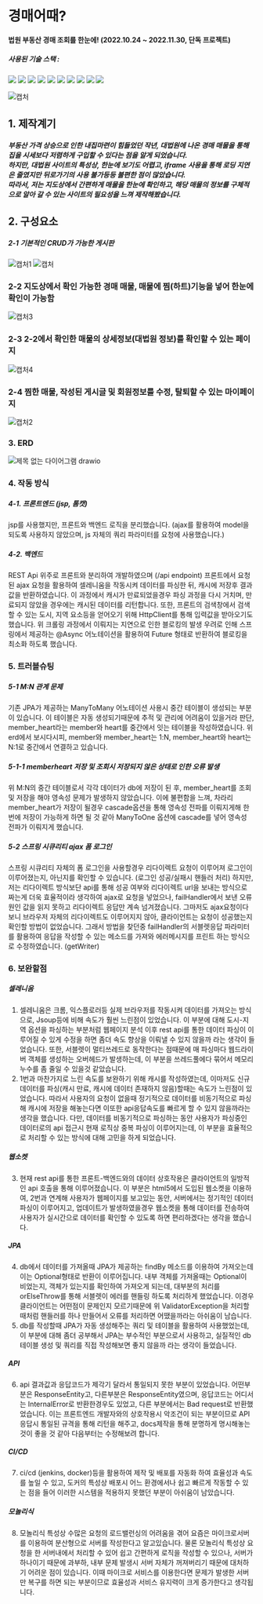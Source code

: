# 경매어때?

#### 법원 부동산 경매 조회를 한눈에! (2022.10.24 ~ 2022.11.30, 단독 프로젝트)

##### 사용된 기술 스택 :

<img src="https://img.shields.io/badge/java-007396?style=for-the-badge&logo=java&logoColor=white"> <img src="https://img.shields.io/badge/html5-E34F26?style=for-the-badge&logo=html5&logoColor=white"> <img src="https://img.shields.io/badge/css-1572B6?style=for-the-badge&logo=css3&logoColor=white"> <img src="https://img.shields.io/badge/javascript-F7DF1E?style=for-the-badge&logo=javascript&logoColor=black"> 
  <img src="https://img.shields.io/badge/jquery-0769AD?style=for-the-badge&logo=jquery&logoColor=white"> <img src="https://img.shields.io/badge/mysql-4479A1?style=for-the-badge&logo=mysql&logoColor=white">   <img src="https://img.shields.io/badge/spring-6DB33F?style=for-the-badge&logo=spring&logoColor=white">  <img src="https://img.shields.io/badge/bootstrap-7952B3?style=for-the-badge&logo=bootstrap&logoColor=white">  <img src="https://img.shields.io/badge/fontawesome-339AF0?style=for-the-badge&logo=fontawesome&logoColor=white"> <img src="https://img.shields.io/badge/SELENIUM-43B02A?style=for-the-badge&logo=selenium&logoColor=white">
 
 ![캡처](https://user-images.githubusercontent.com/114974288/204704459-7c03e97a-c378-43af-9a64-b44678144d3c.PNG)

## 1. 제작계기


##### 부동산 가격 상승으로 인한 내집마련이 힘들었던 작년, 대법원에 나온 경매 매물을 통해 집을 시세보다 저렴하게 구입할 수 있다는 점을 알게 되었습니다. <br/>하지만, 대법원 사이트의 특성상, 한눈에 보기도 어렵고, iframe 사용을 통해 로딩 지연은 줄였지만 뒤로가기의 사용 불가등등 불편한 점이 많았습니다. <br/>따라서, 저는 지도상에서 간편하게 매물을 한눈에 확인하고, 해당 매물의 정보를 구체적으로 알아 갈 수 있는 사이트의 필요성을 느껴 제작해봤습니다.

## 2. 구성요소

##### 2-1 기본적인 CRUD가 가능한 게시판
![캡처1](https://user-images.githubusercontent.com/114974288/204705707-21680a19-4c7e-437b-8c47-aaea6896ef10.PNG)
![캡처](https://user-images.githubusercontent.com/114974288/204705794-be3615c4-7694-463b-ac9e-d366e4c6367d.PNG)

### 2-2 지도상에서 확인 가능한 경매 매물, 매물에 찜(하트)기능을 넣어 한눈에 확인이 가능함
![캡처3](https://user-images.githubusercontent.com/114974288/204705896-616de778-8f99-4a8b-a96a-1ae2f237728a.PNG)

### 2-3 2-2에서 확인한 매물의 상세정보(대법원 정보)를 확인할 수 있는 페이지
![캡처4](https://user-images.githubusercontent.com/114974288/204705995-ccafb19d-baa1-4163-a3c0-d271426d7c79.PNG)

### 2-4 찜한 매물, 작성된 게시글 및 회원정보를 수정, 탈퇴할 수 있는 마이페이지
![캡처2](https://user-images.githubusercontent.com/114974288/204706108-11ba4547-5a8f-4bdd-b4b4-f547ec2bc54e.PNG)

### 3. ERD
![제목 없는 다이어그램 drawio](https://user-images.githubusercontent.com/114974288/204710585-20bef090-802e-4a50-8a85-bec64eae6e26.svg)

### 4. 작동 방식
##### 4-1. 프론트엔드 (jsp, 톰캣)
jsp를 사용했지만, 프론트와 백엔드 로직을 분리했습니다. (ajax를 활용하여 model을 되도록 사용하지 않았으며, js 자체의 쿼리 파라미터를 요청에 사용했습니다.)

##### 4-2. 백엔드
REST Api 위주로 프론트와 분리하여 개발하였으며 (/api endpoint) 프론트에서 요청된 ajax 요청을 활용하여 셀레니움을 작동시켜 데이터를 파싱한 뒤, 캐시에 저장후 결과값을 반환하였습니다. 이 과정에서 캐시가 만료되었을경우 파싱 과정을 다시 거치며, 만료되지 않았을 경우에는 캐시된 데이터를 리턴합니다.
또한, 프론트의 검색창에서 검색할 수 있는 도시, 지역 요소등을 얻어오기 위해 HttpClient를 통해 입력값을 받아오기도 했습니다.
위 크롤링 과정에서 이뤄지는 지연으로 인한 블로킹의 발생 우려로 인해 스프링에서 제공하는 @Async 어노테이션을 활용하여 Future<T> 형태로 반환하여 블로킹을 최소화 하도록 했습니다.

### 5. 트러블슈팅
##### 5-1 M:N 관계 문제
기존 JPA가 제공하는 ManyToMany 어노테이션 사용시 중간 테이블이 생성되는 부분이 있습니다. 이 테이블은 자동 생성되기때문에 추적 및 관리에 어려움이 있을거라 판단, member_heart라는 member와 heart를 중간에서 잇는 테이블을 작성하였습니다. 위 erd에서 보시다시피, member와 member_heart는 1:N, member_heart와 heart는 N:1로 중간에서 연결하고 있습니다.
##### 5-1-1 memberheart 저장 및 조회시 저장되지 않은 상태로 인한 오류 발생
위 M:N의 중간 테이블로서 각각 데이터가 db에 저장이 된 후, member_heart를 조회 및 저장을 해야 영속성 문제가 발생하지 않았습니다. 이에 불편함을 느껴, 차라리 member_heart가 저장이 될경우 cascade옵션을 통해 영속성 전파를 이뤄지게해 한번에 저장이 가능하게 하면 될 것 같아 ManyToOne 옵션에 cascade를 넣어 영속성 전파가 이뤄지게 했습니다.
##### 5-2 스프링 시큐리티 ajax 폼 로그인
스프링 시큐리티 자체의 폼 로그인을 사용할경우 리다이렉트 요청이 이루어져 로그인이 이루어졌는지, 아닌지를 확인할 수 있습니다. (로그인 성공/실패시 핸들러 처리) 하지만, 저는 리다이렉트 방식보단 api를 통해 성공 여부와 리다이렉트 url을 보내는 방식으로 짜는게 더욱 효율적이라 생각하여 ajax로 요청을 넣었으나, failHandler에서 보낸 오류원인 값을 읽지 못하고 리다이렉트 응답만 계속 넘겨졌습니다. 그마저도 ajax요청이다 보니 브라우저 자체의 리다이렉트도 이루어지지 않아, 클라이언트는 요청이 성공했는지 확인할 방법이 없었습니다.
그래서 방법을 찾던중 failHandler의 서블렛응답 파라미터를 활용하여 응답을 작성할 수 있는 메소드를 가져와 에러메시지를 프린트 하는 방식으로 수정하였습니다. (getWriter)

### 6. 보완할점
##### 셀레니움
1. 셀레니움은 크롬, 익스플로러등 실제 브라우저를 작동시켜 데이터를 가져오는 방식으로, Jsoup등에 비해 속도가 훨씬 느린점이 있었습니다. 이 부분에 대해 도시-지역 옵션을 파싱하는 부분처럼 웹페이지 분석 이후 rest api를 통한 데이터 파싱이 이루어질 수 있게 수정을 하면 좀더 속도 향상을 이뤄낼 수 있지 않을까 라는 생각이 들었습니다. 또한, 서블렛이 멀티쓰레드로 동작한다는 점때문에 매 파싱마다 웹드라이버 객체를 생성하는 오버헤드가 발생하는데, 이 부분을 쓰레드풀에다 묶어서 메모리 누수를 좀 줄일 수 있을것 같았습니다.
2. 1번과 마찬가지로 느린 속도를 보완하기 위해 캐시를 작성하였는데, 이마저도 신규 데이터를 파싱(캐시 만료, 캐시에 데이터 존재하지 않음)할때는 속도가 느린점이 있었습니다. 따라서 사용자의 요청이 없을때 정기적으로 데이터를 비동기적으로 파싱해 캐시에 저장을 해놓는다면 이또한 api응답속도를 빠르게 할 수 있지 않을까라는 생각을 했습니다. 다만, 데이터를 비동기적으로 파싱하는 동안 사용자가 파싱중인 데이터로의 api 접근시 현재 로직상 중복 파싱이 이루어지는데, 이 부분을 효율적으로 처리할 수 있는 방식에 대해 고민을 하게 되었습니다.
##### 웹소켓
3. 현재 rest api를 통한 프론트-백엔드와의 데이터 상호작용은 클라이언트의 일방적인 api 호출을 통해 이루어졌습니다. 이 부분은 html5에서 도입된 웹소켓을 이용하여, 2번과 연계해 사용자가 웹페이지를 보고있는 동안, 서버에서는 정기적인 데이터 파싱이 이루어지고, 업데이트가 발생하였을경우 웹소켓을 통해 데이터를 전송하여 사용자가 실시간으로 데이터를 확인할 수 있도록 하면 편리하겠다는 생각을 했습니다.
##### JPA
4. db에서 데이터를 가져올때 JPA가 제공하는 findBy 메소드를 이용하여 가져오는데 이는 Optional형태로 반환이 이루어집니다. 내부 객체를 가져올때는 Optional이 비었는지, 객체가 있는지를 확인하여 가져오게 되는데, 대부분의 처리를 orElseThrow를 통해 서블렛이 에러를 핸들링 하도록 처리하게 했었습니다. 이경우 클라이언트는 어떤점이 문제인지 모르기때문에 위 ValidatorException을 처리할때처럼 핸들러를 하나 만들어서 오류를 처리하면 어땠을까라는 아쉬움이 남습니다.
5. db를 작성할때 JPA가 자동 생성해주는 쿼리 및 테이블을 활용하여 사용했었는데, 이 부분에 대해 좀더 공부해서 JPA는 부수적인 부분으로서 사용하고, 실질적인 db 테이블 생성 및 쿼리를 직접 작성해보면 좋지 않을까 라는 생각이 들었습니다.
##### API
6. api 결과값과 응답코드가 제각기 달라서 통일되지 못한 부분이 있었습니다. 어떤부분은 ResponseEntity<Integer>고, 다른부분은 ResponseEntity<ApiResponse>였으며, 응답코드는 어디서는 InternalError로 반환한경우도 있었고, 다른 부분에서는 Bad request로 반환했었습니다. 이는 프론트엔드 개발자와의 상호작용시 악조건이 되는 부분이므로 API응답시 통일된 규격을 통해 리턴을 해주고, docs제작을 통해 분명하게 명시해놓는것이 좋을 것 같아 다음부터는 수정해보려 합니다.
##### CI/CD
7. ci/cd (jenkins, docker)등을 활용하여 제작 및 배포를 자동화 하여 효율성과 속도를 높일 수 있고, 도커의 특성상 배포시 어느 환경에서나 쉽고 빠르게 작동할 수 있는 점을 들어 이러한 시스템을 적용하지 못했던 부분이 아쉬움이 남았습니다.
##### 모놀리식
8. 모놀리식 특성상 수많은 요청의 로드밸런싱의 어려움을 겪어 요즘은 마이크로서버를 이용하여 분산형으로 서버를 작성한다고 알고있습니다. 물론 모놀리식 특성상 요청을 한 서버내에서 처리할 수 있어 쉽고 간편하게 로직을 작성할 수 있으나, 서버가 하나이기 때문에 과부하, 내부 문제 발생시 서버 자체가 꺼져버리기 때문에 대처하기 어려운 점이 있습니다. 이때 마이크로 서비스를 이용한다면 문제가 발생한 서버만 복구를 하면 되는 부분이므로 효율성과 서비스 유지력이 크게 증가한다고 생각됩니다.
